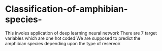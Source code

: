 # Classification-of-amphibian-species-
This  involes application of deep learning neural network 
There are 7 target variables which are one hot coded
We are supposed to predict the amphibian species depending upon the type of reservoir
